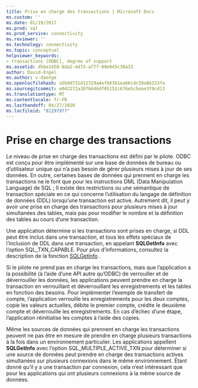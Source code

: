 ```yaml
---
title: Prise en charge des transactions | Microsoft Docs
ms.custom: ''
ms.date: 01/19/2017
ms.prod: sql
ms.prod_service: connectivity
ms.reviewer: ''
ms.technology: connectivity
ms.topic: conceptual
helpviewer_keywords:
- transactions [ODBC], degree of support
ms.assetid: d56e1458-8da2-4d73-a777-09e045c30a33
author: David-Engel
ms.author: v-daenge
ms.openlocfilehash: a5b9d731d12329a4ef663b1ea66cdc59a0b153fa
ms.sourcegitcommit: e042272a38fb646df05152c676e5cbeae3f9cd13
ms.translationtype: MT
ms.contentlocale: fr-FR
ms.lasthandoff: 04/27/2020
ms.locfileid: "81297977"
---
```

# <a name="transaction-support"></a>Prise en charge des transactions
Le niveau de prise en charge des transactions est défini par le pilote. ODBC est conçu pour être implémenté sur une base de données de bureau ou d’utilisateur unique qui n’a pas besoin de gérer plusieurs mises à jour de ses données. En outre, certaines bases de données qui prennent en charge les transactions ne le font que pour les instructions DML (Data Manipulation Language) de SQL ; Il existe des restrictions ou une sémantique de transaction spéciale en ce qui concerne l’utilisation du langage de définition de données (DDL) lorsqu’une transaction est active. Autrement dit, il peut y avoir une prise en charge des transactions pour plusieurs mises à jour simultanées des tables, mais pas pour modifier le nombre et la définition des tables au cours d’une transaction.  
  
 Une application détermine si les transactions sont prises en charge, si DDL peut être inclus dans une transaction, et tous les effets spéciaux de l’inclusion de DDL dans une transaction, en appelant **SQLGetInfo** avec l’option SQL_TXN_CAPABLE. Pour plus d’informations, consultez la description de la fonction [SQLGetInfo](../../../odbc/reference/syntax/sqlgetinfo-function.md) .  
  
 Si le pilote ne prend pas en charge les transactions, mais que l’application a la possibilité (à l’aide d’une API autre qu’ODBC) de verrouiller et de déverrouiller les données, les applications peuvent prendre en charge la transaction en verrouillant et déverrouillant les enregistrements et les tables en fonction des besoins. Pour implémenter l’exemple de transfert de compte, l’application verrouille les enregistrements pour les deux comptes, copie les valeurs actuelles, débite le premier compte, crédite le deuxième compte et déverrouille les enregistrements. En cas d’échec d’une étape, l’application réinitialise les comptes à l’aide des copies.  
  
 Même les sources de données qui prennent en charge les transactions peuvent ne pas être en mesure de prendre en charge plusieurs transactions à la fois dans un environnement particulier. Les applications appellent **SQLGetInfo** avec l’option SQL_MULTIPLE_ACTIVE_TXN pour déterminer si une source de données peut prendre en charge des transactions actives simultanées sur plusieurs connexions dans le même environnement. Étant donné qu’il y a une transaction par connexion, cela n’est intéressant que pour les applications qui ont plusieurs connexions à la même source de données.

